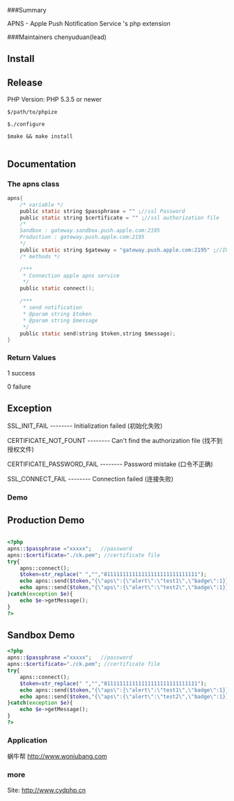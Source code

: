 
###Summary

APNS - Apple Push Notification Service 's php extension

###Maintainers
chenyuduan(lead)


## Install

## Release

PHP Version: PHP 5.3.5 or newer



```
$/path/to/phpize

$./configure

$make && make install


```

## Documentation



### The apns class
```c
apns{
    /* variable */
    public static string $passphrase = "" ;//ssl Password
    public static string $certificate = "" ;//ssl authorization file
    /*
    Sandbox : gateway.sandbox.push.apple.com:2195
    Production : gateway.push.apple.com:2195
    */
    public static string $gateway = "gateway.push.apple.com:2195" ;//IOS APNS URL
    /* methods */

    /***
     * Connection apple apns service
     */
    public static connect();

    /***
     * send notification
     * @param string $token
     * @param string $message
     */
    public static send(string $token,string $message);
}

```
### Return Values

1 success

0 failure

## Exception

 SSL_INIT_FAIL  -------- Initialization failed (初始化失败)

 CERTIFICATE_NOT_FOUNT -------- Can't find the authorization file (找不到授权文件)

 CERTIFICATE_PASSWORD_FAIL -------- Password mistake (口令不正确)

 SSL_CONNECT_FAIL -------- Connection failed (连接失败)


### Demo

## Production Demo

```php

<?php
apns::$passphrase ="xxxxx";   //password
apns::$certificate="./ck.pem"; //certificate file
try{
    apns::connect();
    $token=str_replace(" ","","811111111111111111111111111111");
    echo apns::send($token,"{\"aps\":{\"alert\":\"test1\",\"badge\":1}}");
    echo apns::send($token,"{\"aps\":{\"alert\":\"test2\",\"badge\":1}}");
}catch(exception $e){
    echo $e->getMessage();
}
?>
```

## Sandbox Demo
```php
<?php
apns::$passphrase ="xxxxx";   //password
apns::$certificate="./ck.pem"; //certificate file
try{
    apns::connect();
    $token=str_replace(" ","","811111111111111111111111111111");
    echo apns::send($token,"{\"aps\":{\"alert\":\"test1\",\"badge\":1}}");
    echo apns::send($token,"{\"aps\":{\"alert\":\"test2\",\"badge\":1}}");
}catch(exception $e){
    echo $e->getMessage();
}
?>
```

### Application

蜗牛帮 http://www.woniubang.com


### more

Site: http://www.cydphp.cn





